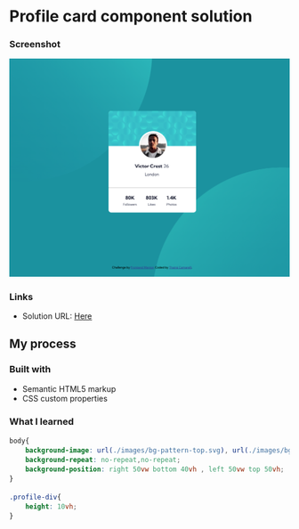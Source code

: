 # Profile card component solution

### Screenshot

![Screenshot](./images/screenshot-profile-card.png)

### Links

- Solution URL: [Here](https://thaicamarelli.github.io/profile-card/)

## My process

### Built with

- Semantic HTML5 markup
- CSS custom properties

### What I learned

```css
body{
    background-image: url(./images/bg-pattern-top.svg), url(./images/bg-pattern-bottom.svg);
    background-repeat: no-repeat,no-repeat;
    background-position: right 50vw bottom 40vh , left 50vw top 50vh;
}

.profile-div{
    height: 10vh;
}
```




